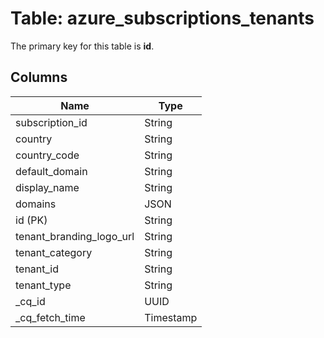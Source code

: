# Table: azure_subscriptions_tenants


The primary key for this table is **id**.


## Columns
| Name          | Type          |
| ------------- | ------------- |
|subscription_id|String|
|country|String|
|country_code|String|
|default_domain|String|
|display_name|String|
|domains|JSON|
|id (PK)|String|
|tenant_branding_logo_url|String|
|tenant_category|String|
|tenant_id|String|
|tenant_type|String|
|_cq_id|UUID|
|_cq_fetch_time|Timestamp|